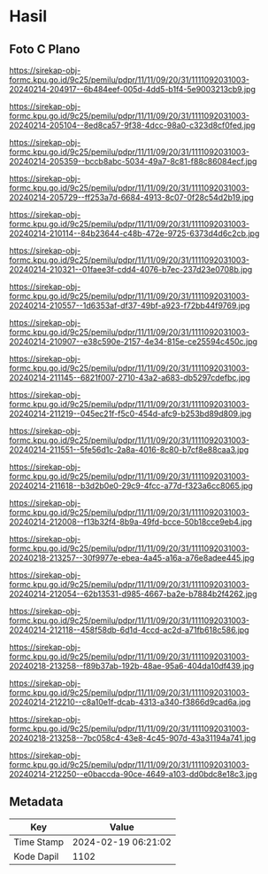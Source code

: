 # Hasil

## Foto C Plano

https://sirekap-obj-formc.kpu.go.id/9c25/pemilu/pdpr/11/11/09/20/31/1111092031003-20240214-204917--6b484eef-005d-4dd5-b1f4-5e9003213cb9.jpg

https://sirekap-obj-formc.kpu.go.id/9c25/pemilu/pdpr/11/11/09/20/31/1111092031003-20240214-205104--8ed8ca57-9f38-4dcc-98a0-c323d8cf0fed.jpg

https://sirekap-obj-formc.kpu.go.id/9c25/pemilu/pdpr/11/11/09/20/31/1111092031003-20240214-205359--bccb8abc-5034-49a7-8c81-f88c86084ecf.jpg

https://sirekap-obj-formc.kpu.go.id/9c25/pemilu/pdpr/11/11/09/20/31/1111092031003-20240214-205729--ff253a7d-6684-4913-8c07-0f28c54d2b19.jpg

https://sirekap-obj-formc.kpu.go.id/9c25/pemilu/pdpr/11/11/09/20/31/1111092031003-20240214-210114--84b23644-c48b-472e-9725-6373d4d6c2cb.jpg

https://sirekap-obj-formc.kpu.go.id/9c25/pemilu/pdpr/11/11/09/20/31/1111092031003-20240214-210321--01faee3f-cdd4-4076-b7ec-237d23e0708b.jpg

https://sirekap-obj-formc.kpu.go.id/9c25/pemilu/pdpr/11/11/09/20/31/1111092031003-20240214-210557--1d6353af-df37-49bf-a923-f72bb44f9769.jpg

https://sirekap-obj-formc.kpu.go.id/9c25/pemilu/pdpr/11/11/09/20/31/1111092031003-20240214-210907--e38c590e-2157-4e34-815e-ce25594c450c.jpg

https://sirekap-obj-formc.kpu.go.id/9c25/pemilu/pdpr/11/11/09/20/31/1111092031003-20240214-211145--6821f007-2710-43a2-a683-db5297cdefbc.jpg

https://sirekap-obj-formc.kpu.go.id/9c25/pemilu/pdpr/11/11/09/20/31/1111092031003-20240214-211219--045ec21f-f5c0-454d-afc9-b253bd89d809.jpg

https://sirekap-obj-formc.kpu.go.id/9c25/pemilu/pdpr/11/11/09/20/31/1111092031003-20240214-211551--5fe56d1c-2a8a-4016-8c80-b7cf8e88caa3.jpg

https://sirekap-obj-formc.kpu.go.id/9c25/pemilu/pdpr/11/11/09/20/31/1111092031003-20240214-211618--b3d2b0e0-29c9-4fcc-a77d-f323a6cc8065.jpg

https://sirekap-obj-formc.kpu.go.id/9c25/pemilu/pdpr/11/11/09/20/31/1111092031003-20240214-212008--f13b32f4-8b9a-49fd-bcce-50b18cce9eb4.jpg

https://sirekap-obj-formc.kpu.go.id/9c25/pemilu/pdpr/11/11/09/20/31/1111092031003-20240218-213257--30f9977e-ebea-4a45-a16a-a76e8adee445.jpg

https://sirekap-obj-formc.kpu.go.id/9c25/pemilu/pdpr/11/11/09/20/31/1111092031003-20240214-212054--62b13531-d985-4667-ba2e-b7884b2f4262.jpg

https://sirekap-obj-formc.kpu.go.id/9c25/pemilu/pdpr/11/11/09/20/31/1111092031003-20240214-212118--458f58db-6d1d-4ccd-ac2d-a71fb618c586.jpg

https://sirekap-obj-formc.kpu.go.id/9c25/pemilu/pdpr/11/11/09/20/31/1111092031003-20240218-213258--f89b37ab-192b-48ae-95a6-404da10df439.jpg

https://sirekap-obj-formc.kpu.go.id/9c25/pemilu/pdpr/11/11/09/20/31/1111092031003-20240214-212210--c8a10e1f-dcab-4313-a340-f3866d9cad6a.jpg

https://sirekap-obj-formc.kpu.go.id/9c25/pemilu/pdpr/11/11/09/20/31/1111092031003-20240218-213258--7bc058c4-43e8-4c45-907d-43a31194a741.jpg

https://sirekap-obj-formc.kpu.go.id/9c25/pemilu/pdpr/11/11/09/20/31/1111092031003-20240214-212250--e0baccda-90ce-4649-a103-dd0bdc8e18c3.jpg


## Metadata

| Key        | Value               |
| ---------- | ------------------- |
| Time Stamp | 2024-02-19 06:21:02 |
| Kode Dapil | 1102                |



